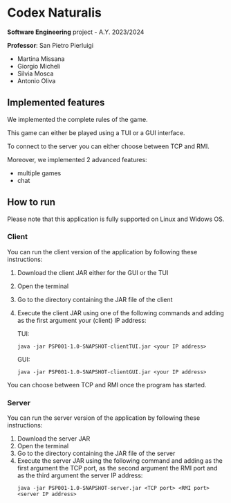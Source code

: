 # Codex Naturalis

**Software Engineering** project - A.Y. 2023/2024

**Professor**: San Pietro Pierluigi

* Martina Missana
* Giorgio Micheli
* Silvia Mosca
* Antonio Oliva


## Implemented features

We implemented the complete rules of the game.

This game can either be played using a TUI or a GUI interface.

To connect to the server you can either choose between TCP and RMI.

Moreover, we implemented 2 advanced features:

* multiple games
* chat

## How to run

Please note that this application is fully supported on Linux and Widows OS.

### Client

You can run the client version of the application by following these instructions:

1. Download the client JAR either for the GUI or the TUI
2. Open the terminal
3. Go to the directory containing the JAR file of the client 
5. Execute the client JAR using one of the following commands and adding as the first argument your (client) IP address:

   TUI:
    ```
    java -jar PSP001-1.0-SNAPSHOT-clientTUI.jar <your IP address>

    ```

   GUI:
    ```
    java -jar PSP001-1.0-SNAPSHOT-clientGUI.jar <your IP address>

    ```

You can choose between TCP and RMI once the program has started.



### Server
You can run the server version of the application by following these instructions:

1. Download the server JAR
2. Open the terminal
3. Go to the directory containing the JAR file of the server
4. Execute the server JAR using the following command and adding as the first argument the TCP port, as the second argument the RMI port and as the third argument the server IP address:
    ```
    java -jar PSP001-1.0-SNAPSHOT-server.jar <TCP port> <RMI port> <server IP address>
    
    ```



